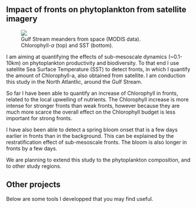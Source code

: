 
## Impact of fronts on phytoplankton from satellite imagery

<figure style="width:75%">
    <img src="/assets/img/jet_combined_s.jpg">
    <figcaption>
    Gulf Stream meanders from space (MODIS data). Chlorophyll-<em>a</em> (top) and SST (bottom).
    </figcaption>
</figure>

I am aiming at quantifying the effects of sub-mesoscale dynamics (~0.1-10km) on phytoplankton productivity and biodiversity.
To that end I use satellite Sea Surface Temperature (SST) to detect fronts, in which I quantify the amount of Chlorophyll-a, also obtained from satellite.
I am conduction this study in the North Atlantlic, around the Gulf Stream.

So far I have been able to quantify an increase of Chlorophyll in fronts, related to the local upwelling of nutrients. The Chlorophyll increase is more intense for stronger fronts than weak fronts, however because they are much more scarce the overall effect on the Chlorophyll budget is less important for strong fronts.

I have also been able to detect a spring bloom onset that is a few days earlier in fronts than in the background. This can be explained by the restratification effect of sub-mesoscale fronts. The bloom is also longer in fronts by a few days.

We are planning to extend this study to the phytoplankton composition, and to other study regions.

## Other projects

Below are some tools I developped that you may find useful.

